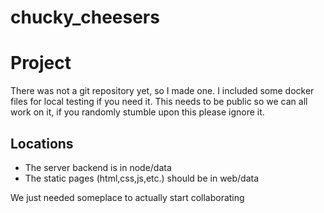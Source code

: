 # chucky_cheesers
Project
=======

There was not a git repository yet, so I made one. I included some docker files for local testing if you need it.
This needs to be public so we can all work on it, if you randomly stumble upon this please ignore it.

Locations
---------

*   The server backend is in node/data
*   The static pages (html,css,js,etc.) should be in web/data

We just needed someplace to actually start collaborating
